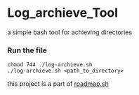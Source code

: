 # Log_archieve_Tool
a simple bash tool for achieving directories 

### Run the file
```
chmod 744 ./log-archieve.sh
./log-archieve.sh <path_to_directory>
```

this project is a part of [roadmap.sh](https://roadmap.sh/projects/log-archive-tool)
